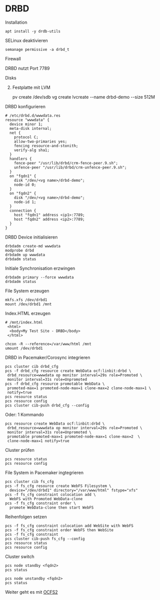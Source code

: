 # DRBD

Installation

    apt install -y drdb-utils

SELinux deaktivieren

    semanage permissive -a drbd_t

Firewall

DRBD nutzt Port 7789

Disks

2. Festplatte mit LVM

    pv create /dev/sdb
    vg create <name> <disk>
    lvcreate --name drbd-demo --size 512M <vg name>

DRBD konfigurieren

    # /etc/drbd.d/wwwdata.res
    resource "wwwdata" {
      device minor 1;
      meta-disk internal;
      net {
        protocol C;
        allow-two-primaries yes;
        fencing resource-and-stonith;
        verify-alg sha1;
      }
      handlers {
        fence-peer "/usr/lib/drbd/crm-fence-peer.9.sh";
        unfence-peer "/usr/lib/drbd/crm-unfence-peer.9.sh";
      }
      on "fqdn1" {
        disk "/dev/<vg name>/drbd-demo";
        node-id 0;
      }
      on "fqdn2" {
        disk "/dev/<vg name>/drbd-demo";
        node-id 1;
      }
      connection {
        host "fqdn1" address <ip1>:7789;
        host "fqdn2" address <ip2>:7789;
      }
    }

DRBD Device initialisieren

    drbdadm create-md wwwdata
    modprobe drbd
    drbdadm up wwwdata
    drbdadm status

Initiale Synchronisation erzwingen

    drbdadm primary --force wwwdata
    drbdadm status

File System erzeugen

    mkfs.xfs /dev/drbd1
    mount /dev/drbd1 /mnt

Index.HTML erzeugen

    # /mnt/index.html
     <html>
      <body>My Test Site - DRBD</body>
     </html>

    chcon -R --reference=/var/www/html /mnt
    umount /dev/drbd1

DRBD in Pacemaker/Corosync integrieren

    pcs cluster cib drbd_cfg
    pcs -f drbd_cfg resource create WebData ocf:linbit:drbd \
     drbd_resource=wwwdata op monitor interval=29s role=Promoted \
     monitor interval=31s role=Unpromoted
    pcs -f drbd_cfg resource promotable WebData \
     promoted-max=1 promoted-node-max=1 clone-max=2 clone-node-max=1 \
     notify=true
    pcs resource status
    pcs resource config
    pcs cluster cib-push drbd_cfg --config

Oder: 1 Kommando

    pcs resource create WebData ocf:linbit:drbd \
     drbd_resource=wwwdata op monitor interval=29s role=Promoted \
     monitor interval=31s role=Unpromoted \
     promotable promoted-max=1 promoted-node-max=1 clone-max=2  \
     clone-node-max=1 notify=true

Cluster prüfen

    pcs resource status
    pcs resource config

File System in Pacemaker ingtegrieren

    pcs cluster cib fs_cfg
    pcs -f fs_cfg resource create WebFS Filesystem \
      device="/dev/drbd1" directory="/var/www/html" fstype="xfs"
    pcs -f fs_cfg constraint colocation add \
      WebFS with Promoted WebData-clone
    pcs -f fs_cfg constraint order \
      promote WebData-clone then start WebFS

Reihenfolgen setzen

    pcs -f fs_cfg constraint colocation add WebSite with WebFS
    pcs -f fs_cfg constraint order WebFS then WebSite
    pcs -f fs_cfg constraint
    pcs cluster cib-push fs_cfg --config
    pcs resource status
    pcs resource config

Cluster switch

    pcs node standby <fqdn2>
    pcs status

    pcs node unstandby <fqdn2>
    pcs status

Weiter geht es mit [OCFS2](../08_OCFS2)
